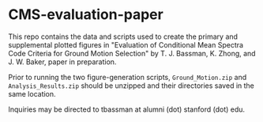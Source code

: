 # CMS-evaluation-paper

This repo contains the data and scripts used to create the primary and supplemental plotted figures in "Evaluation of Conditional Mean Spectra Code Criteria for Ground Motion Selection" by T. J. Bassman, K. Zhong, and J. W. Baker, paper in preparation.

Prior to running the two figure-generation scripts, ```Ground_Motion.zip``` and ```Analysis_Results.zip``` should be unzipped and their directories saved in the same location.

Inquiries may be directed to tbassman at alumni (dot) stanford (dot) edu.
